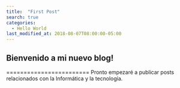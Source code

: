 ```yaml
---
title:  "First Post"
search: true
categories:
  - Hello World
last_modified_at: 2018-08-07T08:00:00-05:00
---
```


## Bienvenido a mi nuevo blog!
========================
Pronto empezaré a publicar posts relacionados con la Informática y la tecnología.
